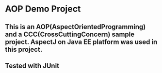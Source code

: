 # AOP Demo Project 

##  This is an AOP(AspectOrientedProgramming) and a CCC(CrossCuttingConcern) sample project. AspectJ on Java EE platform was used in this project.
##  Tested with JUnit
